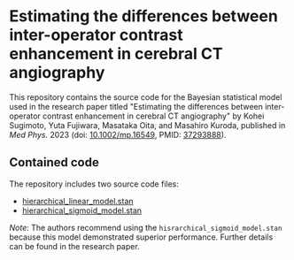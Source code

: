 # Estimating the differences between inter-operator contrast enhancement in cerebral CT angiography

This repository contains the source code for the Bayesian statistical model used in the research paper titled "Estimating the differences between inter-operator contrast enhancement in cerebral CT angiography" by Kohei Sugimoto, Yuta Fujiwara, Masataka Oita, and Masahiro Kuroda, published in *Med Phys.*  2023 (doi: [10.1002/mp.16549](https://aapm.onlinelibrary.wiley.com/doi/10.1002/mp.16549), PMID: [37293888](https://pubmed.ncbi.nlm.nih.gov/37293888/)).

## Contained code

The repository includes two source code files:

- [hierarchical_linear_model.stan](https://github.com/SugimotoKohei/Estimating_the_Differences_of_Contrast_Enhancement_in_Cerebral_CTA/blob/main/model/hierarchical_linear_model.stan)
- [hierarchical_sigmoid_model.stan](https://github.com/SugimotoKohei/Estimating_the_Differences_of_Contrast_Enhancement_in_Cerebral_CTA/blob/main/model/hierarchical_sigmoid_model.stan)

*Note*: The authors recommend using  the `hisrarchical_sigmoid_model.stan`  because this model demonstrated superior performance. Further details can be found in the research paper.
